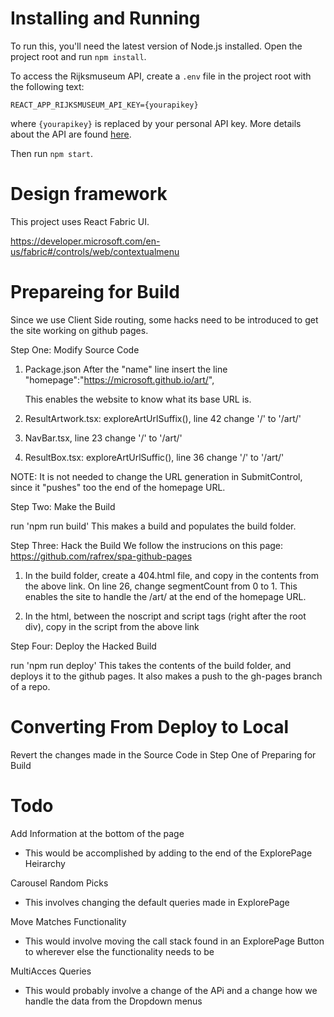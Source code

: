 # Installing and Running
To run this, you'll need the latest version of Node.js installed.
Open the project root and run `npm install`.

To access the Rijksmuseum API, create a `.env` file in the project root with the following text:

```
REACT_APP_RIJKSMUSEUM_API_KEY={yourapikey}
```

where `{yourapikey}` is replaced by your personal API key. More details about the API are found [here](https://data.rijksmuseum.nl/object-metadata/api/).

Then run `npm start`.

# Design framework
This project uses React Fabric UI.

https://developer.microsoft.com/en-us/fabric#/controls/web/contextualmenu

# Prepareing for Build
Since we use Client Side routing, some hacks need to be introduced to get the site working on github pages.

Step One: Modify Source Code

1. Package.json
    After the "name" line insert the line 
    "homepage":"https://microsoft.github.io/art/",

    This enables the website to know what its base URL is.

2. ResultArtwork.tsx: exploreArtUrlSuffix(), line 42
    change '/' to '/art/'

3. NavBar.tsx, line 23
    change '/' to '/art/'

4. ResultBox.tsx: exploreArtUrlSuffic(), line 36
    change '/' to '/art/'

NOTE: It is not needed to change the URL generation in SubmitControl, since it "pushes" too the end of the homepage URL.

Step Two: Make the Build

run 'npm run build'
This makes a build and populates the build folder.



Step Three: Hack the Build
We follow the instrucions on this page: https://github.com/rafrex/spa-github-pages

1. In the build folder, create a 404.html file, and copy in the contents from the above link.
On line 26, change segmentCount from 0 to 1. This enables the site to handle the /art/ at the end of the homepage URL.

2. In the html, between the noscript and script tags (right after the root div), copy in the script from the above link


Step Four: Deploy the Hacked Build

run 'npm run deploy'
This takes the contents of the build folder, and deploys it to the github pages. It also makes a push to the gh-pages branch of a repo.


# Converting From Deploy to Local

Revert the changes made in the Source Code in Step One of Preparing for Build


# Todo

Add Information at the bottom of the page
- This would be accomplished by adding to the end of the ExplorePage Heirarchy

Carousel Random Picks
- This involves changing the default queries made in ExplorePage

Move Matches Functionality
- This would involve moving the call stack found in an ExplorePage Button to wherever else the functionality needs to be

MultiAcces Queries
- This would probably involve a change of the APi and a change how we handle the data from the Dropdown menus

